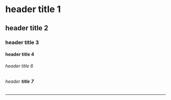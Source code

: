 # header title 1
## header title 2
### header title 3
#### header title 4
###### header title 6
###### *header* **title** ***7***


---
